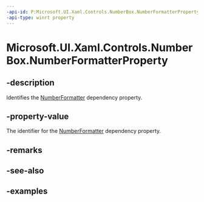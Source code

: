 ```yaml
---
-api-id: P:Microsoft.UI.Xaml.Controls.NumberBox.NumberFormatterProperty
-api-type: winrt property
---
```


# Microsoft.UI.Xaml.Controls.NumberBox.NumberFormatterProperty

<!--
public static Windows.UI.Xaml.DependencyProperty NumberFormatterProperty { get; }
-->

## -description

Identifies the [NumberFormatter](numberbox_numberformatter.md) dependency property.

## -property-value

The identifier for the [NumberFormatter](numberbox_numberformatter.md) dependency property.

## -remarks

## -see-also

## -examples

